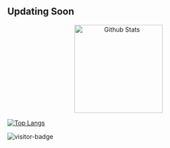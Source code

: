## Updating Soon

<p align = "center">
<img alt="Github Stats" height="200" src="https://github-readme-stats.vercel.app/api?username=Hitarthbhatt&show_icons=true&include_all_commits=true&bg_color=00000000">
</p>

[![Top Langs](https://github-readme-stats.vercel.app/api/top-langs/?username=Hitarthbhatt)](https://github.com/Hitarthbhatt/)

![visitor-badge](https://visitor-badge.glitch.me/badge?page_id=Hitarthbhatt.Hitarthbhatt)
